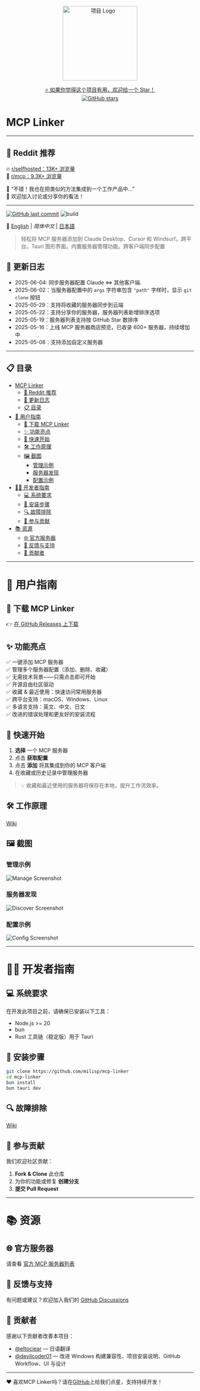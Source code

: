 <p align="center">
  <img src="../public/logo.png" alt="项目 Logo" width="200" />
</p>

<p align="center">
  <a href="https://github.com/milisp/mcp-linker/stargazers">
    ⭐ 如果你觉得这个项目有用，欢迎给一个 Star！
  </a>
  <br/>
  <a href="https://github.com/milisp/mcp-linker">
    <img src="https://img.shields.io/github/stars/milisp/mcp-linker?style=social" alt="GitHub stars"/>
  </a>
</p>

# MCP Linker

---

## 🚀 Reddit 推荐

🔥 [r/selfhosted：13K+ 浏览量](https://www.reddit.com/r/selfhosted/comments/1kfcwwn/introducing_mcp_linker_oneclick_setup_for_adding/)  
💬 [r/mcp：9.3K+ 浏览量](https://www.reddit.com/r/mcp/comments/1l34b93/mcp_manager_sync_config_across_clients_says_good/)


📣 “不错！我也在把类似的方法集成到一个工作产品中…”  
📢 欢迎加入讨论或分享你的看法！

---

[![GitHub last commit](https://img.shields.io/github/last-commit/milisp/mcp-linker)](https://github.com/milisp/mcp-linker/commits)
![build](https://github.com/milisp/mcp-linker/actions/workflows/tauri-ci-win.yml/badge.svg)

📘 [English](../README.md) | _简体中文_ | [日本語](./README.ja-JP.md)  

> 轻松将 MCP 服务器添加到 Claude Desktop、Cursor 和 Windsurf。跨平台。Tauri 图形界面。内置服务器管理功能。跨客户端同步配置

## 📰 更新日志

- 2025-06-04: 同步服务器配置 Claude <=> 其他客户端.
- 2025-06-02：当服务器配置中的 `args` 字符串包含 `"path"` 字样时，显示 `git clone` 按钮  
- 2025-05-29：支持将收藏的服务器同步到云端  
- 2025-05-22：支持分享你的服务器，服务器列表新增排序选项  
- 2025-05-19：服务器列表支持按 GitHub Star 数排序  
- 2025-05-16：上线 MCP 服务器商店预览，已收录 600+ 服务器，持续增加中  
- 2025-05-08：支持添加自定义服务器

---

## 📋 目录

- [MCP Linker](#mcp-linker)
  - [🚀 Reddit 推荐](#-reddit-推荐)
  - [📰 更新日志](#-更新日志)
  - [📋 目录](#-目录)
- [👤 用户指南](#-用户指南)
  - [🔽 下载 MCP Linker](#-下载-mcp-linker)
  - [✨ 功能亮点](#-功能亮点)
  - [🚀 快速开始](#-快速开始)
  - [🛠️ 工作原理](#️-工作原理)
  - [🖼️ 截图](#️-截图)
    - [管理示例](#管理示例)
    - [服务器发现](#服务器发现)
    - [配置示例](#配置示例)
- [👨‍💻 开发者指南](#-开发者指南)
  - [💻 系统要求](#-系统要求)
  - [🔧 安装步骤](#-安装步骤)
  - [🔍 故障排除](#-故障排除)
  - [🤝 参与贡献](#-参与贡献)
- [📚 资源](#-资源)
  - [🌐 官方服务器](#-官方服务器)
  - [💬 反馈与支持](#-反馈与支持)
  - [🎉 贡献者](#-贡献者)

---

# 👤 用户指南

## 🔽 下载 MCP Linker

👉 [在 GitHub Releases 上下载](https://github.com/milisp/mcp-linker/releases)

## ✨ 功能亮点

✅ 一键添加 MCP 服务器  
✅ 管理多个服务器配置（添加、删除、收藏）  
✅ 无需技术背景——只需点击即可开始  
✅ 开源且由社区驱动  
✅ 收藏 & 最近使用：快速访问常用服务器  
✅ 跨平台支持：macOS、Windows、Linux  
✅ 多语言支持：英文、中文、日文  
✅ 改进的错误处理和更友好的安装流程

## 🚀 快速开始

1. **选择** 一个 MCP 服务器
2. 点击 **获取配置**
3. 点击 **添加** 将其集成到你的 MCP 客户端
4. 在收藏或历史记录中管理服务器

> 💡 收藏和最近使用的服务器将保存在本地，提升工作流效率。

## 🛠️ 工作原理

[Wiki](https://github.com/milisp/mcp-linker/wiki#-how-it-works)

## 🖼️ 截图

### 管理示例

![Manage Screenshot](../images/manage.png)
### 服务器发现

![Discover Screenshot](../images/home.png)

### 配置示例

![Config Screenshot](../images/config.png)


---

# 👨‍💻 开发者指南

## 💻 系统要求

在开发此项目之前，请确保已安装以下工具：

- Node.js >= 20
- bun
- Rust 工具链（稳定版）用于 Tauri

## 🔧 安装步骤

```bash
git clone https://github.com/milisp/mcp-linker
cd mcp-linker
bun install
bun tauri dev
```

## 🔍 故障排除

[Wiki](https://github.com/milisp/mcp-linker/wiki#-troubleshooting)

## 🤝 参与贡献

我们欢迎社区贡献：

1. **Fork & Clone** 此仓库
2. 为你的功能或修复 **创建分支**
3. **提交 Pull Request**

---

# 📚 资源

## 🌐 官方服务器

请查看 [官方 MCP 服务器列表](https://github.com/modelcontextprotocol/servers?from=mcp-linker)

## 💬 反馈与支持

有问题或建议？欢迎加入我们的 [GitHub Discussions](https://github.com/milisp/mcp-linker/discussions)

## 🎉 贡献者

感谢以下贡献者改善本项目：

- [@eltociear](https://github.com/eltociear) — 日语翻译
- [@devilcoder01](https://github.com/devilcoder01) — 改进 Windows 构建兼容性、项目安装说明、GitHub Workflow、UI 与设计

---

❤️ 喜欢MCP Linker吗？请在[GitHub](https://github.com/milisp/mcp-linker/stargazers)上给我们点星，支持持续开发！